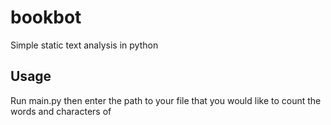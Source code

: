 # bookbot

Simple static text analysis in python

## Usage

Run main.py then enter the path to your file that you would like to count the
words and characters of
